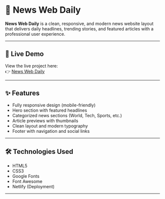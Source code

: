 # 📰 News Web Daily

**News Web Daily** is a clean, responsive, and modern news website layout that delivers daily headlines, trending stories, and featured articles with a professional user experience.

---

## 🔗 Live Demo

View the live project here:  
👉 [News Web Daily](https://newswebdaily.netlify.app/)

---

## ✨ Features

- Fully responsive design (mobile-friendly)
- Hero section with featured headlines
- Categorized news sections (World, Tech, Sports, etc.)
- Article previews with thumbnails
- Clean layout and modern typography
- Footer with navigation and social links

---

## 🛠️ Technologies Used

- HTML5  
- CSS3
- Google Fonts  
- Font Awesome  
- Netlify (Deployment)

---

